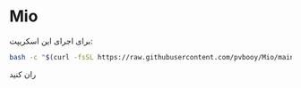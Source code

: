 # Mio
برای اجرای این اسکریپت:
```bash
bash -c "$(curl -fsSL https://raw.githubusercontent.com/pvbooy/Mio/main/install_dev.sh)"
```
ران کنید 
